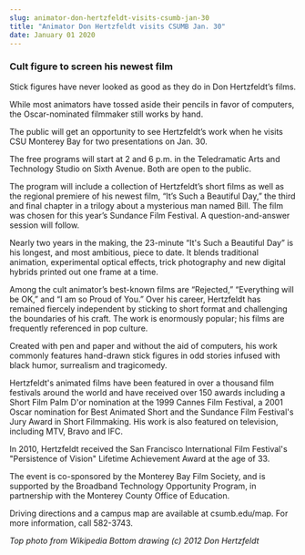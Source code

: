 ```yaml
---
slug: animator-don-hertzfeldt-visits-csumb-jan-30
title: "Animator Don Hertzfeldt visits CSUMB Jan. 30"
date: January 01 2020
---
```


 
<h3>Cult figure to screen his newest film</h3>
<p>
  Stick figures have never looked as good as they do in Don Hertzfeldt’s films.
</p>
<p>
  While most animators have tossed aside their pencils in favor of computers,
  the Oscar-nominated filmmaker still works by hand.
</p>
<p>
  The public will get an opportunity to see Hertzfeldt’s work when he visits CSU
  Monterey Bay for two presentations on Jan. 30.
</p>
<p>
  The free programs will start at 2 and 6 p.m. in the Teledramatic Arts and
  Technology Studio on Sixth Avenue. Both are open to the public.
</p>
<p>
  The program will include a collection of Hertzfeldt’s short films as well as
  the regional premiere of his newest film, “It’s Such a Beautiful Day,” the
  third and final chapter in a trilogy about a mysterious man named Bill. The
  film was chosen for this year’s Sundance Film Festival. A question-and-answer
  session will follow.
</p>
<p>
  Nearly two years in the making, the 23-minute “It's Such a Beautiful Day” is
  his longest, and most ambitious, piece to date. It blends traditional
  animation, experimental optical effects, trick photography and new digital
  hybrids printed out one frame at a time.
</p>
<p>
  Among the cult animator’s best-known films are “Rejected,” “Everything will be
  OK,” and “I am so Proud of You.” Over his career, Hertzfeldt has remained
  fiercely independent by sticking to short format and challenging the
  boundaries of his craft. The work is enormously popular; his films are
  frequently referenced in pop culture.
</p>
<p>
  Created with pen and paper and without the aid of computers, his work commonly
  features hand-drawn stick figures in odd stories infused with black humor,
  surrealism and tragicomedy.
</p>
<p>
  Hertzfeldt's animated films have been featured in over a thousand film
  festivals around the world and have received over 150 awards including a Short
  Film Palm D'or nomination at the 1999 Cannes Film Festival, a 2001 Oscar
  nomination for Best Animated Short and the Sundance Film Festival's Jury Award
  in Short Filmmaking. His work is also featured on television, including MTV,
  Bravo and IFC.
</p>
<p>
  In 2010, Hertzfeldt received the San Francisco International Film Festival's
  "Persistence of Vision" Lifetime Achievement Award at the age of 33.
</p>
<p>
  The event is co-sponsored by the Monterey Bay Film Society, and is supported
  by the Broadband Technology Opportunity Program, in partnership with the
  Monterey County Office of Education.
</p>
<p>
  Driving directions and a campus map are available at csumb.edu/map. For more
  information, call 582-3743.
</p>
<p></p>
<p><em>Top photo from Wikipedia Bottom drawing (c) 2012 Don Hertzfeldt</em></p>
 
